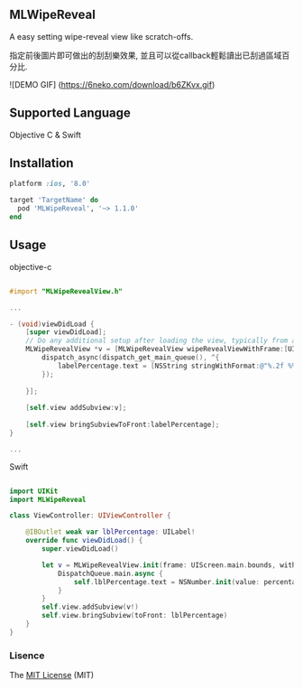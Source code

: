 ## MLWipeReveal

A easy setting wipe-reveal view like scratch-offs. 

指定前後圖片即可做出的刮刮樂效果, 並且可以從callback輕鬆讀出已刮過區域百分比.

![DEMO GIF] (https://6neko.com/download/b6ZKvx.gif)


## Supported Language

Objective C & Swift

## Installation

```ruby
platform :ios, '8.0'

target 'TargetName' do
  pod 'MLWipeReveal', '~> 1.1.0'
end
```

## Usage


objective-c
```objective-c

#import "MLWipeRevealView.h"

...

- (void)viewDidLoad {
    [super viewDidLoad];
    // Do any additional setup after loading the view, typically from a nib.
    MLWipeRevealView *v = [MLWipeRevealView wipeRevealViewWithFrame:[UIScreen mainScreen].bounds withBackGroundImage:[UIImage imageNamed:@"app.jpg"] andImageForWipeOut:[UIImage imageNamed:@"mask.png"] revealPercentageCallBack:^(double percentage) {
        dispatch_async(dispatch_get_main_queue(), ^{
            labelPercentage.text = [NSString stringWithFormat:@"%.2f %% revealed", percentage];
        });
        
    }];
    
    [self.view addSubview:v];
    
    [self.view bringSubviewToFront:labelPercentage];
}

...

```

Swift
``` swift

import UIKit
import MLWipeReveal

class ViewController: UIViewController {

    @IBOutlet weak var lblPercentage: UILabel!
    override func viewDidLoad() {
        super.viewDidLoad()

        let v = MLWipeRevealView.init(frame: UIScreen.main.bounds, withBackGroundImage: UIImage.init(named: "app.jpg"), andImageForWipeOut: UIImage.init(named: "mask.png")) { (percentage) in
            DispatchQueue.main.async {
                self.lblPercentage.text = NSNumber.init(value: percentage).stringValue
            }
        }
        self.view.addSubview(v!)
        self.view.bringSubview(toFront: lblPercentage)
    }
}

```


### Lisence
The [MIT License] (MIT)

[MIT License]: <https://github.com/nomoneynohoney/MLWipeReveal/blob/master/LICENSE.md>

